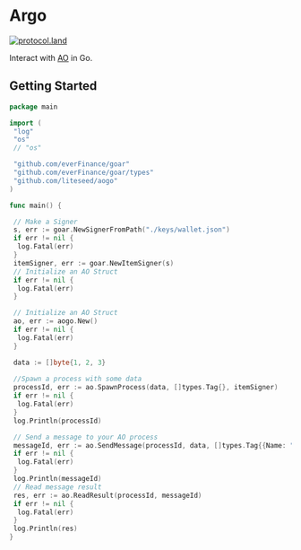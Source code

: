 # Argo
[![protocol.land](https://arweave.net/eZp8gOeR8Yl_cyH9jJToaCrt2He1PHr0pR4o-mHbEcY)](https://protocol.land/#/repository/d8e7b91b-1025-47a5-9ea8-364451f496f9)

Interact with [AO](https://ao.arweave.dev) in Go.

## Getting Started

```go
package main

import (
 "log"
 "os"
 // "os"

 "github.com/everFinance/goar"
 "github.com/everFinance/goar/types"
 "github.com/liteseed/aogo"
)

func main() {

 // Make a Signer
 s, err := goar.NewSignerFromPath("./keys/wallet.json")
 if err != nil {
  log.Fatal(err)
 }
 itemSigner, err := goar.NewItemSigner(s)
 // Initialize an AO Struct
 if err != nil {
  log.Fatal(err)
 }

 // Initialize an AO Struct
 ao, err := aogo.New()
 if err != nil {
  log.Fatal(err)
 }

 data := []byte{1, 2, 3}
 
 //Spawn a process with some data
 processId, err := ao.SpawnProcess(data, []types.Tag{}, itemSigner)
 if err != nil {
  log.Fatal(err)
 }
 log.Println(processId)

 // Send a message to your AO process
 messageId, err := ao.SendMessage(processId, data, []types.Tag{{Name: "Action", Value: "Eval"}}, "", itemSigner)
 if err != nil {
  log.Fatal(err)
 }
 log.Println(messageId)
 // Read message result
 res, err := ao.ReadResult(processId, messageId)
 if err != nil {
  log.Fatal(err)
 }
 log.Println(res)
}

```
